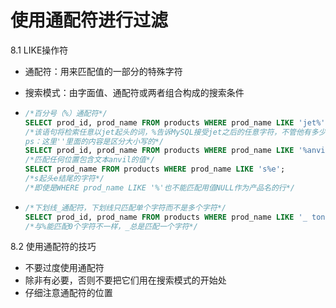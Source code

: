 # 使用通配符进行过滤

8.1 LIKE操作符

- 通配符：用来匹配值的一部分的特殊字符

- 搜索模式：由字面值、通配符或两者组合构成的搜索条件

- ```sql
  /*百分号（%）通配符*/
  SELECT prod_id, prod_name FROM products WHERE prod_name LIKE 'jet%';
  /*该语句将检索任意以jet起头的词，%告诉MySQL接受jet之后的任意字符，不管他有多少的字符
  ps：这里''里面的内容是区分大小写的*/
  SELECT prod_id, prod_name FROM products WHERE prod_name LIKE '%anvil%';
  /*匹配任何位置包含文本anvil的值*/
  SELECT prod_name FROM products WHERE prod_name LIKE 's%e';
  /*s起头e结尾的字符*/
  /*即使是WHERE prod_name LIKE '%'也不能匹配用值NULL作为产品名的行*/
  ```

- ```sql
  /*下划线_通配符，下划线只匹配单个字符而不是多个字符*/
  SELECT prod_id, prod_name FROM products WHERE prod_name LIKE '_ ton anvil'
  /*与%能匹配0个字符不一样，_总是匹配一个字符*/
  ```



8.2 使用通配符的技巧

- 不要过度使用通配符
- 除非有必要，否则不要把它们用在搜索模式的开始处
- 仔细注意通配符的位置